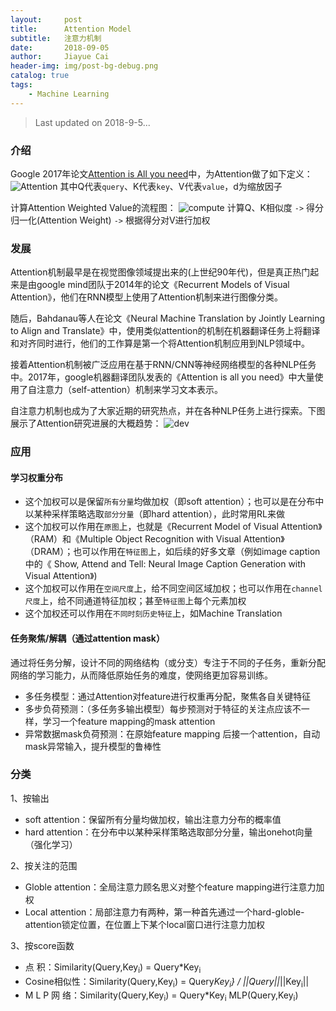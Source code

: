 ```yaml
---
layout:     post
title:      Attention Model
subtitle:   注意力机制
date:       2018-09-05
author:     Jiayue Cai
header-img: img/post-bg-debug.png
catalog: true
tags:
    - Machine Learning
---
```



>Last updated on 2018-9-5... 

### 介绍

Google 2017年论文[Attention is All you need](https://arxiv.org/pdf/1706.03762.pdf)中，为Attention做了如下定义：
![Attention](https://upload-images.jianshu.io/upload_images/13187322-0904d285d5835ed6.png?imageMogr2/auto-orient/strip%7CimageView2/2/w/315/format/webp)
其中Q代表`query`、K代表`key`、V代表`value`，d为缩放因子

计算Attention Weighted Value的流程图：
![compute](https://upload-images.jianshu.io/upload_images/13187322-bd743638ad420f2c.jpg?imageMogr2/auto-orient/strip%7CimageView2/2/w/568/format/webp)
计算Q、K相似度 `->` 得分归一化(Attention Weight) `->` 根据得分对V进行加权

### 发展

Attention机制最早是在视觉图像领域提出来的(上世纪90年代)，但是真正热门起来是由google mind团队于2014年的论文《Recurrent Models of Visual Attention》，他们在RNN模型上使用了Attention机制来进行图像分类。

随后，Bahdanau等人在论文《Neural Machine Translation by Jointly Learning to Align and Translate》中，使用类似attention的机制在机器翻译任务上将翻译和对齐同时进行，他们的工作算是第一个将Attention机制应用到NLP领域中。

接着Attention机制被广泛应用在基于RNN/CNN等神经网络模型的各种NLP任务中。2017年，google机器翻译团队发表的《Attention is all you need》中大量使用了自注意力（self-attention）机制来学习文本表示。

自注意力机制也成为了大家近期的研究热点，并在各种NLP任务上进行探索。下图展示了Attention研究进展的大概趋势：
![dev](https://upload-images.jianshu.io/upload_images/13187322-2b66324483d782fe.jpg?imageMogr2/auto-orient/strip%7CimageView2/2/w/568/format/webp)

### 应用

#### 学习权重分布

- 这个加权可以是保留`所有分量`均做加权（即soft attention）；也可以是在分布中以某种采样策略选取`部分分量`（即hard attention），此时常用RL来做
- 这个加权可以作用在`原图`上，也就是《Recurrent Model of Visual Attention》（RAM）和《Multiple Object Recognition with Visual Attention》（DRAM）；也可以作用在`特征图`上，如后续的好多文章（例如image caption中的《 Show, Attend and Tell: Neural Image Caption Generation with Visual Attention》) 
- 这个加权可以作用在`空间尺度`上，给不同空间区域加权；也可以作用在`channel尺度`上，给不同通道特征加权；甚至`特征图`上每个元素加权
- 这个加权还可以作用在`不同时刻历史特征`上，如Machine Translation

#### 任务聚焦/解耦（通过attention mask）

通过将任务分解，设计不同的网络结构（或分支）专注于不同的子任务，重新分配网络的学习能力，从而降低原始任务的难度，使网络更加容易训练。

- 多任务模型：通过Attention对feature进行权重再分配，聚焦各自关键特征
- 多步负荷预测：（多任务多输出模型）每步预测对于特征的关注点应该不一样，学习一个feature mapping的mask attention
- 异常数据mask负荷预测：在原始feature mapping 后接一个attention，自动mask异常输入，提升模型的鲁棒性

### 分类

1、按输出
- soft attention：保留所有分量均做加权，输出注意力分布的概率值
- hard attention：在分布中以某种采样策略选取部分分量，输出onehot向量（强化学习）

2、按关注的范围
- Globle attention：全局注意力顾名思义对整个feature mapping进行注意力加权
- Local attention：局部注意力有两种，第一种首先通过一个hard-globle-attention锁定位置，在位置上下某个local窗口进行注意力加权

3、按score函数
- 点		积：Similarity(Query,Key<sub>i</sub>) = Query*Key<sub>i</sub>
- Cosine相似性：Similarity(Query,Key<sub>i</sub>) = Query*Key<sub>i</sub>} / &#124;&#124;Query&#124;&#124;*&#124;&#124;Key<sub>i</sub>&#124;&#124;
- M L P 网	络：Similarity(Query,Key<sub>i</sub>) = Query*Key<sub>i</sub> MLP(Query,Key<sub>i</sub>)





